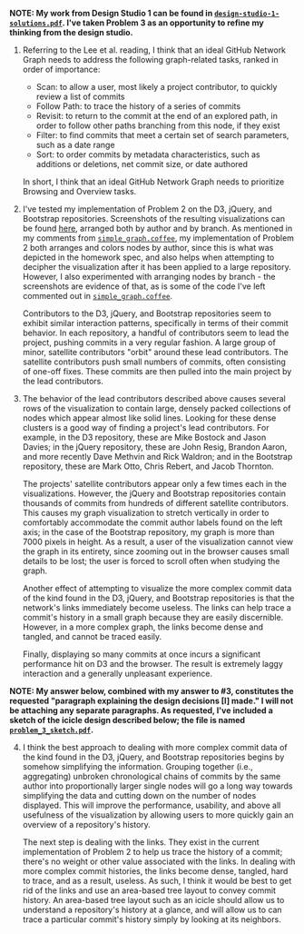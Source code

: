 **NOTE: My work from Design Studio 1 can be found in [`design-studio-1-solutions.pdf`](https://github.com/rlucioni/cs171-hw2-lucioni-renzo/blob/master/design-studio-1-solutions.pdf). I've taken Problem 3 as an opportunity to refine my thinking from the design studio.**


1. Referring to the Lee et al. reading, I think that an ideal GitHub Network Graph needs to address the following graph-related tasks, ranked in order of importance:
    - Scan: to allow a user, most likely a project contributor, to quickly review a list of commits
    - Follow Path: to trace the history of a series of commits
    - Revisit: to return to the commit at the end of an explored path, in order to follow other paths branching from this node, if they exist
    - Filter: to find commits that meet a certain set of search parameters, such as a date range
    - Sort: to order commits by metadata characteristics, such as additions or deletions, net commit size, or date authored

    In short, I think that an ideal GitHub Network Graph needs to prioritize Browsing and Overview tasks.


2. I've tested my implementation of Problem 2 on the D3, jQuery, and Bootstrap repositories. Screenshots of the resulting visualizations can be found [here](img/screenshots), arranged both by author and by branch. As mentioned in my comments from [`simple_graph.coffee`](https://github.com/rlucioni/cs171-hw2-lucioni-renzo/blob/master/coffee/simple_graph.coffee), my implementation of Problem 2 both arranges and colors nodes by author, since this is what was depicted in the homework spec, and also helps when attempting to decipher the visualization after it has been applied to a large repository. However, I also experimented with arranging nodes by branch - the screenshots are evidence of that, as is some of the code I've left commented out in [`simple_graph.coffee`](https://github.com/rlucioni/cs171-hw2-lucioni-renzo/blob/master/coffee/simple_graph.coffee).

    Contributors to the D3, jQuery, and Bootstrap repositories seem to exhibit similar interaction patterns, specifically in terms of their commit behavior. In each repository, a handful of contributors seem to lead the project, pushing commits in a very regular fashion. A large group of minor, satellite contributors "orbit" around these lead contributors. The satellite contributors push small numbers of commits, often consisting of one-off fixes. These commits are then pulled into the main project by the lead contributors.


3. The behavior of the lead contributors described above causes several rows of the visualization to contain large, densely packed collections of nodes which appear almost like solid lines. Looking for these dense clusters is a good way of finding a project's lead contributors. For example, in the D3 repository, these are Mike Bostock and Jason Davies; in the jQuery repository, these are John Resig, Brandon Aaron, and more recently Dave Methvin and Rick Waldron; and in the Bootstrap repository, these are Mark Otto, Chris Rebert, and Jacob Thornton.

    The projects' satellite contributors appear only a few times each in the visualizations. However, the jQuery and Bootstrap repositories contain thousands of commits from hundreds of different satellite contributors. This causes my graph visualization to stretch vertically in order to comfortably accommodate the commit author labels found on the left axis; in the case of the Bootstrap repository, my graph is more than 7000 pixels in height. As a result, a user of the visualization cannot view the graph in its entirety, since zooming out in the browser causes small details to be lost; the user is forced to scroll often when studying the graph.

    Another effect of attempting to visualize the more complex commit data of the kind found in the D3, jQuery, and Bootstrap repositories is that the network's links immediately become useless. The links can help trace a commit's history in a small graph because they are easily discernible. However, in a more complex graph, the links become dense and tangled, and cannot be traced easily.

    Finally, displaying so many commits at once incurs a significant performance hit on D3 and the browser. The result is extremely laggy interaction and a generally unpleasant experience.


**NOTE: My answer below, combined with my answer to #3, constitutes the requested "paragraph explaining the design decisions [I] made." I will not be attaching any separate paragraphs. As requested, I've included a sketch of the icicle design described below; the file is named [`problem_3_sketch.pdf`](https://github.com/rlucioni/cs171-hw2-lucioni-renzo/blob/master/problem_3_sketch.pdf).**

4. I think the best approach to dealing with more complex commit data of the kind found in the D3, jQuery, and Bootstrap repositories begins by somehow simplifying the information. Grouping together (i.e., aggregating) unbroken chronological chains of commits by the same author into proportionally larger single nodes will go a long way towards simplifying the data and cutting down on the number of nodes displayed. This will improve the performance, usability, and above all usefulness of the visualization by allowing users to more quickly gain an overview of a repository's history.
    
    The next step is dealing with the links. They exist in the current implementation of Problem 2 to help us trace the history of a commit; there's no weight or other value associated with the links. In dealing with more complex commit histories, the links become dense, tangled, hard to trace, and as a result, useless. As such, I think it would be best to get rid of the links and use an area-based tree layout to convey commit history. An area-based tree layout such as an icicle should allow us to understand a repository's history at a glance, and will allow us to can trace a particular commit's history simply by looking at its neighbors.
